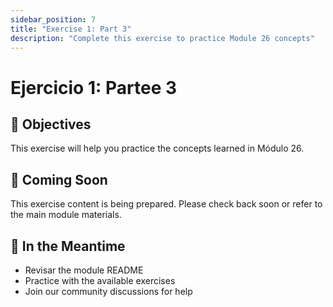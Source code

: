 ```yaml
---
sidebar_position: 7
title: "Exercise 1: Part 3"
description: "Complete this exercise to practice Module 26 concepts"
---
```


# Ejercicio 1: Partee 3

## 🎯 Objectives

This exercise will help you practice the concepts learned in Módulo 26.

## 📝 Coming Soon

This exercise content is being prepared. Please check back soon or refer to the main module materials.

## 🚀 In the Meantime

- Revisar the module README
- Practice with the available exercises
- Join our community discussions for help
